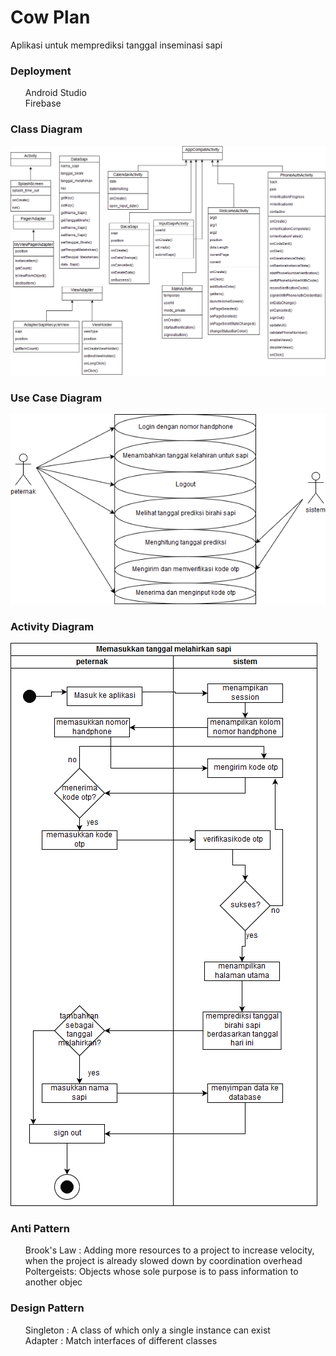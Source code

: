 <h1>Cow Plan</h1>
Aplikasi untuk memprediksi tanggal inseminasi sapi

<h3>Deployment</h3>
<ul>Android Studio<br> 
Firebase</ul>

<h3>Class Diagram</h3>
<img src="classdiagram.png">

<h3>Use Case Diagram</h3>
<img src="usecase(1).png">

<h3>Activity Diagram</h3>
<img src="diagramactivity.png">

<h3>Anti Pattern</h3>
<ul>Brook's Law : Adding more resources to a project to increase velocity, when the project is already slowed down by coordination overhead<br>
Poltergeists: Objects whose sole purpose is to pass information to another objec</ul>

<h3>Design Pattern</h3>
<ul>Singleton : A class of which only a single instance can exist <br>
  Adapter : Match interfaces of different classes</ul>
